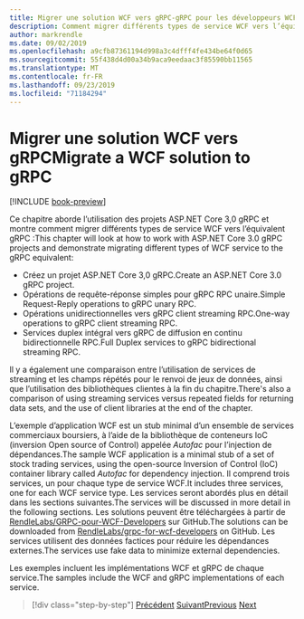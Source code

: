 ```yaml
---
title: Migrer une solution WCF vers gRPC-gRPC pour les développeurs WCF
description: Comment migrer différents types de service WCF vers l’équivalent dans gRPC.
author: markrendle
ms.date: 09/02/2019
ms.openlocfilehash: a9cfb87361194d998a3c4dfff4fe434be64f0d65
ms.sourcegitcommit: 55f438d4d00a34b9aca9eedaac3f85590bb11565
ms.translationtype: MT
ms.contentlocale: fr-FR
ms.lasthandoff: 09/23/2019
ms.locfileid: "71184294"
---
```

# <a name="migrate-a-wcf-solution-to-grpc"></a><span data-ttu-id="e60cf-103">Migrer une solution WCF vers gRPC</span><span class="sxs-lookup"><span data-stu-id="e60cf-103">Migrate a WCF solution to gRPC</span></span>

[!INCLUDE [book-preview](../../../includes/book-preview.md)]

<span data-ttu-id="e60cf-104">Ce chapitre aborde l’utilisation des projets ASP.NET Core 3,0 gRPC et montre comment migrer différents types de service WCF vers l’équivalent gRPC :</span><span class="sxs-lookup"><span data-stu-id="e60cf-104">This chapter will look at how to work with ASP.NET Core 3.0 gRPC projects and demonstrate migrating different types of WCF service to the gRPC equivalent:</span></span>

- <span data-ttu-id="e60cf-105">Créez un projet ASP.NET Core 3,0 gRPC.</span><span class="sxs-lookup"><span data-stu-id="e60cf-105">Create an ASP.NET Core 3.0 gRPC project.</span></span>
- <span data-ttu-id="e60cf-106">Opérations de requête-réponse simples pour gRPC RPC unaire.</span><span class="sxs-lookup"><span data-stu-id="e60cf-106">Simple Request-Reply operations to gRPC unary RPC.</span></span>
- <span data-ttu-id="e60cf-107">Opérations unidirectionnelles vers gRPC client streaming RPC.</span><span class="sxs-lookup"><span data-stu-id="e60cf-107">One-way operations to gRPC client streaming RPC.</span></span>
- <span data-ttu-id="e60cf-108">Services duplex intégral vers gRPC de diffusion en continu bidirectionnelle RPC.</span><span class="sxs-lookup"><span data-stu-id="e60cf-108">Full Duplex services to gRPC bidirectional streaming RPC.</span></span>

<span data-ttu-id="e60cf-109">Il y a également une comparaison entre l’utilisation de services de streaming et les champs répétés pour le renvoi de jeux de données, ainsi que l’utilisation des bibliothèques clientes à la fin du chapitre.</span><span class="sxs-lookup"><span data-stu-id="e60cf-109">There's also a comparison of using streaming services versus repeated fields for returning data sets, and the use of client libraries at the end of the chapter.</span></span>

<span data-ttu-id="e60cf-110">L’exemple d’application WCF est un stub minimal d’un ensemble de services commerciaux boursiers, à l’aide de la bibliothèque de conteneurs IoC (inversion Open source of Control) appelée *Autofac* pour l’injection de dépendances.</span><span class="sxs-lookup"><span data-stu-id="e60cf-110">The sample WCF application is a minimal stub of a set of stock trading services, using the open-source Inversion of Control (IoC) container library called *Autofac* for dependency injection.</span></span> <span data-ttu-id="e60cf-111">Il comprend trois services, un pour chaque type de service WCF.</span><span class="sxs-lookup"><span data-stu-id="e60cf-111">It includes three services, one for each WCF service type.</span></span> <span data-ttu-id="e60cf-112">Les services seront abordés plus en détail dans les sections suivantes.</span><span class="sxs-lookup"><span data-stu-id="e60cf-112">The services will be discussed in more detail in the following sections.</span></span> <span data-ttu-id="e60cf-113">Les solutions peuvent être téléchargées à partir de [RendleLabs/GRPC-pour-WCF-Developers](https://github.com/dotnet-architecture/grpc-for-wcf-developers) sur GitHub.</span><span class="sxs-lookup"><span data-stu-id="e60cf-113">The solutions can be downloaded from [RendleLabs/grpc-for-wcf-developers](https://github.com/dotnet-architecture/grpc-for-wcf-developers) on GitHub.</span></span> <span data-ttu-id="e60cf-114">Les services utilisent des données factices pour réduire les dépendances externes.</span><span class="sxs-lookup"><span data-stu-id="e60cf-114">The services use fake data to minimize external dependencies.</span></span>

<span data-ttu-id="e60cf-115">Les exemples incluent les implémentations WCF et gRPC de chaque service.</span><span class="sxs-lookup"><span data-stu-id="e60cf-115">The samples include the WCF and gRPC implementations of each service.</span></span>

>[!div class="step-by-step"]
><span data-ttu-id="e60cf-116">[Précédent](ws-protocols.md)
>[Suivant](create-project.md)</span><span class="sxs-lookup"><span data-stu-id="e60cf-116">[Previous](ws-protocols.md)
[Next](create-project.md)</span></span>

